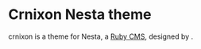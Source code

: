 Crnixon Nesta theme
===================

crnixon is a theme for Nesta, a [Ruby CMS](nesta), designed by
<insert your name here>.

[nesta]: http://effectif.com/nesta
